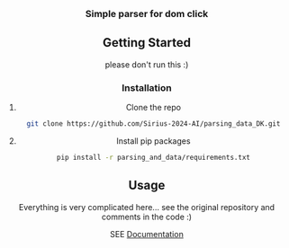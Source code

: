 
<!-- Improved compatibility of back to top link: See: https://github.com/othneildrew/Best-README-Template/pull/73 -->
<a id="readme-top"></a>
<!--
*** Thanks for checking out the Best-README-Template. If you have a suggestion
*** that would make this better, please fork the repo and create a pull request
*** or simply open an issue with the tag "enhancement".
*** Don't forget to give the project a star!
*** Thanks again! Now go create something AMAZING! :D
-->
<!-- PROJECT SHIELDS -->
<!--
*** I'm using markdown "reference style" links for readability.
*** Reference links are enclosed in brackets [ ] instead of parentheses ( ).
*** See the bottom of this document for the declaration of the reference variables
*** for contributors-url, forks-url, etc. This is an optional, concise syntax you may use.
*** https://www.markdownguide.org/basic-syntax/#reference-btyle-links
-->




<!-- PROJECT LOGO -->
<br />
<div align="center">
<h3 align="center">Simple parser for dom click</h3>

<!-- GETTING STARTED -->
## Getting Started

please don't run this :)


### Installation

1. Clone the repo
   ```sh
   git clone https://github.com/Sirius-2024-AI/parsing_data_DK.git
   ```
3. Install pip packages
   ```sh
   pip install -r parsing_and_data/requirements.txt
   ```


<!-- USAGE EXAMPLES -->
## Usage

Everything is very complicated here... see the original repository and comments in the code :)

SEE [Documentation](https://gitlab.com/airatb1508/domclick-parser)




